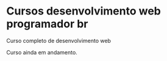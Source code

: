 # Cursos desenvolvimento web programador br
 Curso completo de desenvolvimento web
 
 Curso ainda em andamento.

